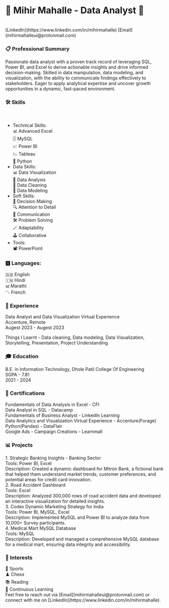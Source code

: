 <h1>🌟  <strong></strong>Mihir Mahalle - Data Analyst </strong>🌟</h1><br>
[LinkedIn](https://www.linkedin.com/in/mihirmahalle)   [Email](mihirmahalleui@protonmail.com)

<h3>📋 Professional Summary</h3>
Passionate data analyst with a proven track record of leveraging SQL, Power BI, and Excel to derive actionable insights and drive informed decision-making. Skilled in data manipulation, data modeling, and visualization, with the ability to communicate findings effectively to stakeholders. Eager to apply analytical expertise and uncover growth opportunities in a dynamic, fast-paced environment.<br>

<h3>🛠️ Skills </h3><br> 
<ul>
 <li>Technical Skills:<br></li>
📊 Advanced Excel<br>
🗄️ MySQL<br>
📈 Power BI<br>
📉 Tableau<br>
🐍 Python <br>
 <li>Data Skills:<br></li>
📊 Data Visualization<br>
🧮 Data Analysis<br>
🧹 Data Cleaning<br>
🪪 Data Modeling<br>
 <li>Soft Skills:<br></li>
🧠 Decision Making<br>
🔍 Attention to Detail<br>
💬 Communication<br>
🛠️ Problem Solving<br>
🪄 Adaptability<br>
🕹️ Collaborative<br>
 <li>Tools:<br></li>
📽️ PowerPoint<br>
</ul>
<h3>🅰️ Languages: </h3>
🇬🇧 English<br>
🇮🇳 Hindi<br>
🕉 Marathi<br>
〽️ French<br>

<h3>💼 Experience </h3>
Data Analyst and Data Visualization Virtual Experience<br>
Accenture, Remote<br>
Augest 2023 - Augest 2023<br>

Things I Learnt - Data cleaning, Data modeling, Data Visualization, Storytelling, Presentation, Project Understanding<br>

<h3>🎓 Education </h3>
B.E. in Information Technology, Dhole Patil College Of Engineering <br>
SGPA - 7.81<br>
2021 - 2024<br>

<h3>📜 Certifications </h3>
Fundamentals of Data Analysis in Excel - CFI<br>
Data Analyst in SQL - Datacamp<br>
Fundamentals of Business Analyst - LinkedIn Learning<br>
Data Analytics and Visualization Virtual Experience - Accenture(Forage)<br>
Python(Pandas) - DataFlair<br>
Google Ads - Campaign Creations - Learnmall<br>

<h3>📊 Projects </h3>
1. Strategic Banking Insights - Banking Sector <br>
Tools: Power BI, Excel<br>
Description: Created a dynamic dashboard for Mitron Bank, a fictional bank that helped them understand market trends, customer preferences, and potential areas for credit card innovation.<br>
2. Road Accident Dashboard<br>
Tools: Excel<br>
Description: Analyzed 300,000 rows of road accident data and developed an interactive visualization for detailed insights.<br>
3. Codex Dynamic Marketing Strategy for India <br>
Tools: Power BI, MySQL, Excel<br>
Description: Implemented MySQL and Power BI to analyze data from 10,000+ Survey participants.<br>
4. Medical Mart MySQL Database<br>
Tools: MySQL<br>
Description: Developed and managed a comprehensive MySQL database for a medical mart, ensuring data integrity and accessibility.<br>

<h3>🌱 Interests </h3>
🏀 Sports<br>
♟️ Chess<br>
📚 Reading<br>
📖 Continuous Learning<br>
Feel free to reach out via [Email](mihirmahalleui@protonmail.com) or connect with me on [LinkedIn](https://www.linkedin.com/in/mihirmahalle).
